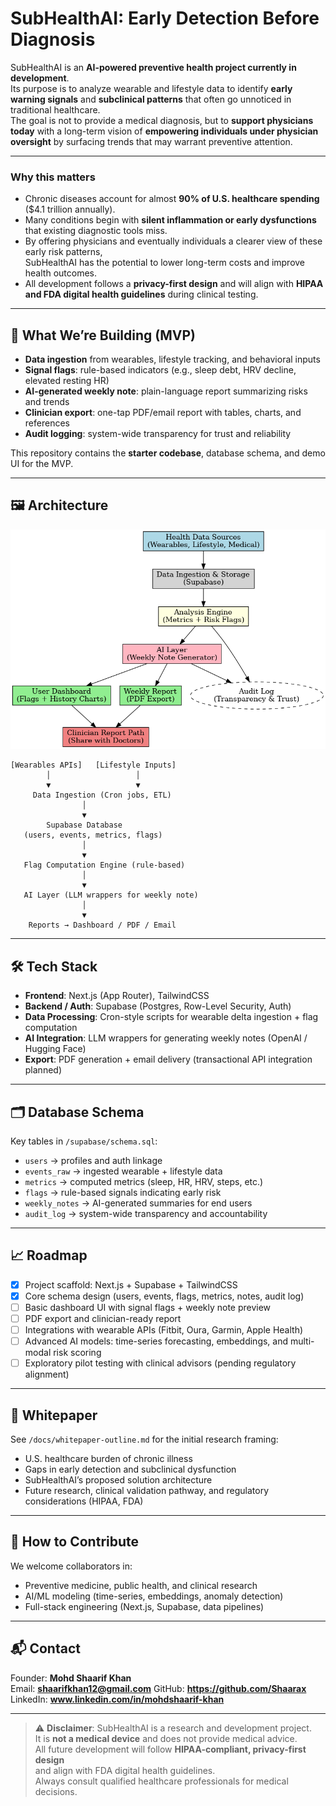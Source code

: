 # SubHealthAI: Early Detection Before Diagnosis

SubHealthAI is an **AI-powered preventive health project currently in development**.  
Its purpose is to analyze wearable and lifestyle data to identify **early warning signals** and **subclinical patterns** that often go unnoticed in traditional healthcare.  
The goal is not to provide a medical diagnosis, but to **support physicians today** with a long-term vision of **empowering individuals under physician oversight** by surfacing trends that may warrant preventive attention.

---

### Why this matters
- Chronic diseases account for almost **90% of U.S. healthcare spending** ($4.1 trillion annually).  
- Many conditions begin with **silent inflammation or early dysfunctions** that existing diagnostic tools miss.  
- By offering physicians and eventually individuals a clearer view of these early risk patterns,  
SubHealthAI has the potential to lower long-term costs and improve health outcomes.  
- All development follows a **privacy-first design** and will align with **HIPAA and FDA digital health guidelines** during clinical testing.

---

## 🚀 What We’re Building (MVP)
- **Data ingestion** from wearables, lifestyle tracking, and behavioral inputs  
- **Signal flags**: rule-based indicators (e.g., sleep debt, HRV decline, elevated resting HR)  
- **AI-generated weekly note**: plain-language report summarizing risks and trends  
- **Clinician export**: one-tap PDF/email report with tables, charts, and references  
- **Audit logging**: system-wide transparency for trust and reliability  

This repository contains the **starter codebase**, database schema, and demo UI for the MVP.

---

## 🖼 Architecture

![SubHealthAI Architecture](./docs/subhealthai_architecture.png)

```text
[Wearables APIs]   [Lifestyle Inputs]
        │                   │
        ▼                   ▼
     Data Ingestion (Cron jobs, ETL)
                │
                ▼
        Supabase Database
   (users, events, metrics, flags)
                │
                ▼
   Flag Computation Engine (rule-based)
                │
                ▼
   AI Layer (LLM wrappers for weekly note)
                │
                ▼
    Reports → Dashboard / PDF / Email
```
---

## 🛠 Tech Stack
- **Frontend**: Next.js (App Router), TailwindCSS  
- **Backend / Auth**: Supabase (Postgres, Row-Level Security, Auth)  
- **Data Processing**: Cron-style scripts for wearable delta ingestion + flag computation  
- **AI Integration**: LLM wrappers for generating weekly notes (OpenAI / Hugging Face)  
- **Export**: PDF generation + email delivery (transactional API integration planned)  

---

## 🗂 Database Schema
Key tables in `/supabase/schema.sql`:
- `users` → profiles and auth linkage  
- `events_raw` → ingested wearable + lifestyle data  
- `metrics` → computed metrics (sleep, HR, HRV, steps, etc.)  
- `flags` → rule-based signals indicating early risk  
- `weekly_notes` → AI-generated summaries for end users  
- `audit_log` → system-wide transparency and accountability  

---

## 📈 Roadmap
- [x] Project scaffold: Next.js + Supabase + TailwindCSS  
- [x] Core schema design (users, events, flags, metrics, notes, audit log)  
- [ ] Basic dashboard UI with signal flags + weekly note preview  
- [ ] PDF export and clinician-ready report  
- [ ] Integrations with wearable APIs (Fitbit, Oura, Garmin, Apple Health)  
- [ ] Advanced AI models: time-series forecasting, embeddings, and multi-modal risk scoring  
- [ ] Exploratory pilot testing with clinical advisors (pending regulatory alignment)  

---

## 📄 Whitepaper
See `/docs/whitepaper-outline.md` for the initial research framing:  
- U.S. healthcare burden of chronic illness  
- Gaps in early detection and subclinical dysfunction  
- SubHealthAI’s proposed solution architecture  
- Future research, clinical validation pathway, and regulatory considerations (HIPAA, FDA)  

---

## 🤝 How to Contribute
We welcome collaborators in:  
- Preventive medicine, public health, and clinical research  
- AI/ML modeling (time-series, embeddings, anomaly detection)  
- Full-stack engineering (Next.js, Supabase, data pipelines)  

---

## 📬 Contact
Founder: **Mohd Shaarif Khan**  
Email: **shaarifkhan12@gmail.com**
GitHub: **https://github.com/Shaarax**  
LinkedIn: **www.linkedin.com/in/mohdshaarif-khan**  

---

> ⚠️ **Disclaimer**: SubHealthAI is a research and development project.  
> It is **not a medical device** and does not provide medical advice.  
> All future development will follow **HIPAA-compliant, privacy-first design**  
> and align with FDA digital health guidelines.  
> Always consult qualified healthcare professionals for medical decisions.
